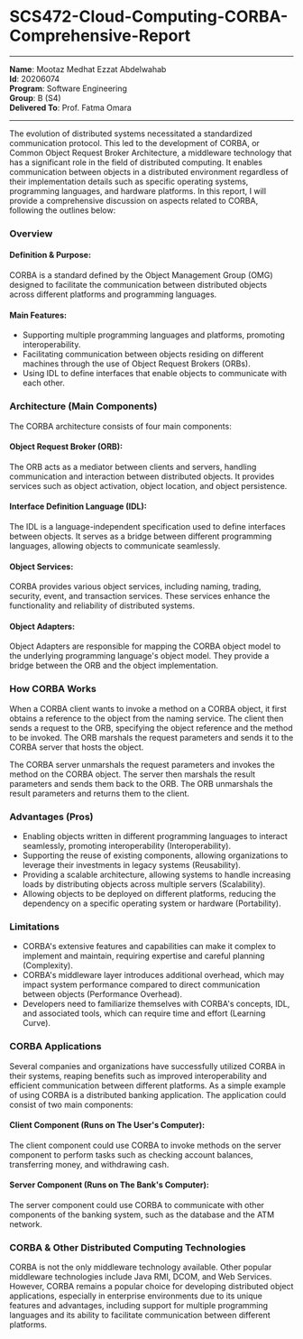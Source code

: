 # SCS472-Cloud-Computing-CORBA-Comprehensive-Report
---

**Name**: Mootaz Medhat Ezzat Abdelwahab  
**Id**: 20206074  
**Program**: Software Engineering  
**Group**: B (S4)  
**Delivered To**: Prof. Fatma Omara  

---

The evolution of distributed systems necessitated a standardized communication protocol. This led to the development of CORBA, or Common Object Request Broker Architecture, a middleware technology that has a significant role in the field of distributed computing. It enables communication between objects in a distributed environment regardless of their implementation details such as specific operating systems, programming languages, and hardware platforms. In this report, I will provide a comprehensive discussion on aspects related to CORBA, following the outlines below:

### Overview

#### Definition & Purpose:
CORBA is a standard defined by the Object Management Group (OMG) designed to facilitate the communication between distributed objects across different platforms and programming languages.

#### Main Features:
- Supporting multiple programming languages and platforms, promoting interoperability.
- Facilitating communication between objects residing on different machines through the use of Object Request Brokers (ORBs).
- Using IDL to define interfaces that enable objects to communicate with each other.

### Architecture (Main Components)

The CORBA architecture consists of four main components:

#### Object Request Broker (ORB):
The ORB acts as a mediator between clients and servers, handling communication and interaction between distributed objects. It provides services such as object activation, object location, and object persistence.

#### Interface Definition Language (IDL):
The IDL is a language-independent specification used to define interfaces between objects. It serves as a bridge between different programming languages, allowing objects to communicate seamlessly.

#### Object Services:
CORBA provides various object services, including naming, trading, security, event, and transaction services. These services enhance the functionality and reliability of distributed systems.

#### Object Adapters:
Object Adapters are responsible for mapping the CORBA object model to the underlying programming language's object model. They provide a bridge between the ORB and the object implementation.

### How CORBA Works

When a CORBA client wants to invoke a method on a CORBA object, it first obtains a reference to the object from the naming service. The client then sends a request to the ORB, specifying the object reference and the method to be invoked. The ORB marshals the request parameters and sends it to the CORBA server that hosts the object.

The CORBA server unmarshals the request parameters and invokes the method on the CORBA object. The server then marshals the result parameters and sends them back to the ORB. The ORB unmarshals the result parameters and returns them to the client.

### Advantages (Pros)

- Enabling objects written in different programming languages to interact seamlessly, promoting interoperability (Interoperability).
- Supporting the reuse of existing components, allowing organizations to leverage their investments in legacy systems (Reusability).
- Providing a scalable architecture, allowing systems to handle increasing loads by distributing objects across multiple servers (Scalability).
- Allowing objects to be deployed on different platforms, reducing the dependency on a specific operating system or hardware (Portability).

### Limitations

- CORBA's extensive features and capabilities can make it complex to implement and maintain, requiring expertise and careful planning (Complexity).
- CORBA's middleware layer introduces additional overhead, which may impact system performance compared to direct communication between objects (Performance Overhead).
- Developers need to familiarize themselves with CORBA's concepts, IDL, and associated tools, which can require time and effort (Learning Curve).

### CORBA Applications

Several companies and organizations have successfully utilized CORBA in their systems, reaping benefits such as improved interoperability and efficient communication between different platforms. As a simple example of using CORBA is a distributed banking application. The application could consist of two main components:

#### Client Component (Runs on The User's Computer):
The client component could use CORBA to invoke methods on the server component to perform tasks such as checking account balances, transferring money, and withdrawing cash.

#### Server Component (Runs on The Bank's Computer):
The server component could use CORBA to communicate with other components of the banking system, such as the database and the ATM network.

### CORBA & Other Distributed Computing Technologies

CORBA is not the only middleware technology available. Other popular middleware technologies include Java RMI, DCOM, and Web Services. However, CORBA remains a popular choice for developing distributed object applications, especially in enterprise environments due to its unique features and advantages, including support for multiple programming languages and its ability to facilitate communication between different platforms.
